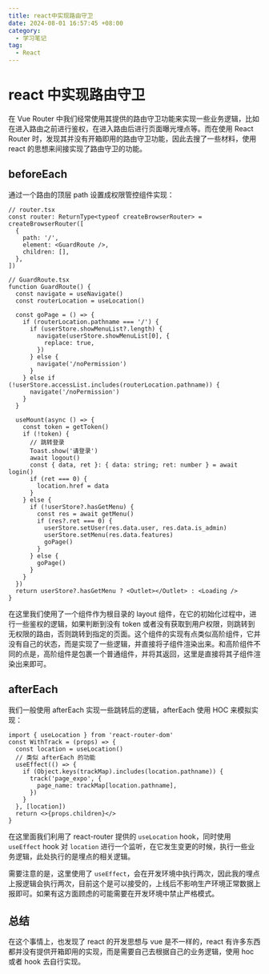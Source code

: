 ```yaml
---
title: react中实现路由守卫
date: 2024-08-01 16:57:45 +08:00
category:
  - 学习笔记
tag:
  - React
---
```


# react 中实现路由守卫

在 Vue Router 中我们经常使用其提供的路由守卫功能来实现一些业务逻辑，比如在进入路由之前进行鉴权，在进入路由后进行页面曝光埋点等。而在使用 React Router 时，发现其并没有开箱即用的路由守卫功能，因此去搜了一些材料，使用 react 的思想来间接实现了路由守卫的功能。

## beforeEach

通过一个路由的顶层 path 设置成权限管控组件实现：

```tsx
// router.tsx
const router: ReturnType<typeof createBrowserRouter> = createBrowserRouter([
  {
    path: '/',
    element: <GuardRoute />,
    children: [],
  },
])
```

```tsx
// GuardRoute.tsx
function GuardRoute() {
  const navigate = useNavigate()
  const routerLocation = useLocation()

  const goPage = () => {
    if (routerLocation.pathname === '/') {
      if (userStore.showMenuList?.length) {
        navigate(userStore.showMenuList[0], {
          replace: true,
        })
      } else {
        navigate('/noPermission')
      }
    } else if (!userStore.accessList.includes(routerLocation.pathname)) {
      navigate('/noPermission')
    }
  }

  useMount(async () => {
    const token = getToken()
    if (!token) {
      // 跳转登录
      Toast.show('请登录')
      await logout()
      const { data, ret }: { data: string; ret: number } = await login()
      if (ret === 0) {
        location.href = data
      }
    } else {
      if (!userStore?.hasGetMenu) {
        const res = await getMenu()
        if (res?.ret === 0) {
          userStore.setUser(res.data.user, res.data.is_admin)
          userStore.setMenu(res.data.features)
          goPage()
        }
      } else {
        goPage()
      }
    }
  })
  return userStore?.hasGetMenu ? <Outlet></Outlet> : <Loading />
}
```

在这里我们使用了一个组件作为根目录的 layout 组件，在它的初始化过程中，进行一些鉴权的逻辑，如果判断到没有 token 或者没有获取到用户权限，则跳转到无权限的路由，否则跳转到指定的页面。这个组件的实现有点类似高阶组件，它并没有自己的状态，而是实现了一些逻辑，并直接将子组件渲染出来。和高阶组件不同的点是，高阶组件是包裹一个普通组件，并将其返回，这里是直接将其子组件渲染出来即可。

## afterEach

我们一般使用 afterEach 实现一些跳转后的逻辑，afterEach 使用 HOC 来模拟实现：

```tsx
import { useLocation } from 'react-router-dom'
const WithTrack = (props) => {
  const location = useLocation()
  // 类似 afterEach 的功能
  useEffect(() => {
    if (Object.keys(trackMap).includes(location.pathname)) {
      track('page_expo', {
        page_name: trackMap[location.pathname],
      })
    }
  }, [location])
  return <>{props.children}</>
}
```

在这里面我们利用了 react-router 提供的 `useLocation` hook，同时使用 `useEffect` hook 对 `location` 进行一个监听，在它发生变更的时候，执行一些业务逻辑，此处执行的是埋点的相关逻辑。

需要注意的是，这里使用了 `useEffect`，会在开发环境中执行两次，因此我的埋点上报逻辑会执行两次，目前这个是可以接受的，上线后不影响生产环境正常数据上报即可。如果有这方面顾虑的可能需要在开发环境中禁止严格模式。

## 总结

在这个事情上，也发现了 react 的开发思想与 vue 是不一样的，react 有许多东西都并没有提供开箱即用的实现，而是需要自己去根据自己的业务逻辑，使用 hoc 或者 hook 去自行实现。

